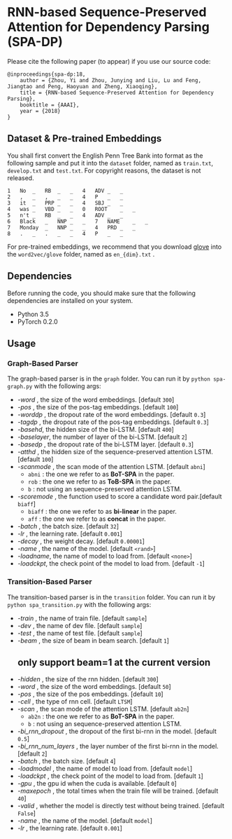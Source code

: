 # RNN-based Sequence-Preserved Attention for Dependency Parsing (SPA-DP)

Please cite the following paper (to appear) if you use our source code:

```
@inproceedings{spa-dp:18,
	author = {Zhou, Yi and Zhou, Junying and Liu, Lu and Feng, Jiangtao and Peng, Haoyuan and Zheng, Xiaoqing},
	title = {RNN-based Sequence-Preserved Attention for Dependency Parsing},
	booktitle = {AAAI},
	year = {2018}
}
```

## Dataset & Pre-trained Embeddings

You shall first convert the English Penn Tree Bank into format as the following sample and put it into the `dataset` folder, named as `train.txt`, `develop.txt` and `test.txt`. For copyright reasons, the dataset is not released.

```
1	No	_	RB	_	_	4	ADV	_	_
2	,	_	,	_	_	4	P	_	_
3	it	_	PRP	_	_	4	SBJ	_	_
4	was	_	VBD	_	_	0	ROOT	_	_
5	n't	_	RB	_	_	4	ADV	_	_
6	Black	_	NNP	_	_	7	NAME	_	_
7	Monday	_	NNP	_	_	4	PRD	_	_
8	.	_	.	_	_	4	P	_	_
```

For pre-trained embeddings, we recommend that you download [glove](https://nlp.stanford.edu/projects/glove/) into the `word2vec/glove` folder, named as `en_{dim}.txt` .

## Dependencies

Before running the code, you should make sure that the following dependencies are installed on your system.

- Python 3.5
- PyTorch 0.2.0

## Usage

### Graph-Based Parser

The graph-based parser is in the `graph` folder. You can run it by `python spa-graph.py` with the following args:

- *-word* , the size of the word embeddings. [default `300`]
- *-pos* , the size of the pos-tag embeddings. [default `100`]
- *-worddp* , the dropout rate of the word embeddings. [default `0.3`]
- *-tagdp* , the dropout rate of the pos-tag embeddings. [default `0.3`]
- *-basehd*, the hidden size of the bi-LSTM. [default `400`]
- *-baselayer*, the number of layer of the bi-LSTM. [default `2`]
- *-basedp* , the dropout rate of the bi-LSTM layer. [default `0.3`]
- *-atthd* , the hidden size of the sequence-preserved attention LSTM. [default `100`]
- *-scanmode* , the scan mode of the attention LSTM. [default `abni`]
  - `abni` : the one we refer to as  **BoT-SPA** in the paper.
  - `rob` : the one we refer to as  **ToB-SPA** in the paper.
  - `b` : not using an sequence-preserved attention LSTM.
- *-scoremode* , the function used to score a candidate word pair.[default `biaff`]
  - `biaff` : the one we refer to as **bi-linear** in the paper.
  - `aff` : the one we refer to as **concat** in the paper.
- *-batch* , the batch size. [default `32`]
- *-lr* , the learning rate. [default `0.001`]
- *-decay* , the weight decay. [default `0.00001`]
- *-name* , the name of the model. [default `<rand>`]
- *-loadname*, the name of model to load from. [default `<none>`]
- *-loadckpt*, the check point of the model to load from. [default `-1`]

### Transition-Based Parser

The transition-based parser is in the `transition` folder. You can run it by `python spa_transition.py` with the following args:

- *-train* , the name of train file. [default `sample`]
- *-dev* , the name of dev file. [default `sample`]
- *-test* , the name of test file. [default `sample`]
- *-beam* , the size of beam in beam search. [default `1`]
  ## only support beam=1 at the current version
- *-hidden* , the size of the rnn hidden. [default `300`]
- *-word* , the size of the word embeddings. [default `50`] 
- *-pos* , the size of the pos embeddings. [default `10`] 
- *-cell* , the type of rnn cell. [default `LTSM`] 
- *-scan* , the scan mode of the attention LSTM. [default `ab2n`]
  - `ab2n` : the one we refer to as  **BoT-SPA** in the paper.
  - `b` : not using an sequence-preserved attention LSTM.
- *-bi_rnn_dropout* , the dropout of the first bi-rnn in the model. [default `0.5`]
- *-bi_rnn_num_layers* , the layer number of the first bi-rnn in the model. [default `2`]
- *-batch* , the batch size. [default `4`]
- *-loadmodel* , the name of model to load from. [default `model`]
- *-loadckpt* , the check point of the model to load from. [default `1`]
- *-gpu* , the gpu id when the cuda is available. [default `0`]
- *-maxepoch* , the total times when the train file will be trained. [default `40`]
- *-valid* , whether the model is directly test without being trained. [default `False`]
- *-name* , the name of the model. [default `model`]
- *-lr* , the learning rate. [default `0.001`]